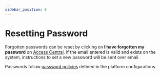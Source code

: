 ```yaml
---
sidebar_position: 8
---
```

# Resetting Password

Forgotten passwords can be reset by clicking on **I have forgotten my password** on [Access Central](AccessCentral). If the email entered is valid and exists on the system, instructions to set a new password will be sent over email.

Passwords follow [password policies](\docs\Configuration\LoginConfigurations\ConfiguringPasswordPolicies) defined in the platform configurations.